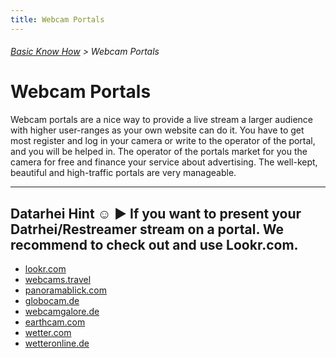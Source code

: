 ```yaml
---
title: Webcam Portals
---
```

###### [Basic Know How](../wiki/basic-know-how.html) > Webcam Portals

# Webcam Portals

Webcam portals are a nice way to provide a live stream a larger audience with higher user-ranges as your own website can do it. You have to get most register and log in your camera or write to the operator of the portal, and you will be helped in. The operator of the portals market for you the camera for free and finance your service about advertising. The well-kept, beautiful and high-traffic portals are very manageable. 

---  
**Datarhei Hint** ☺ ► If you want to present your Datrhei/Restreamer stream on a portal. We recommend to check out and use Lookr.com.  
---

* [lookr.com](../wiki/lookr.html)
* [webcams.travel](../wiki/webcamstravel.html)  
* [panoramablick.com](../wiki/panoramablick.html)  
* [globocam.de](../wiki/globocam.html)  
* [webcamgalore.de](../wiki/webcamgalore.html)  
* [earthcam.com](../wiki/earthcam.html)  
* [wetter.com](../wiki/wettercom.html)
* [wetteronline.de](../wiki/wetteronline-de.html)  